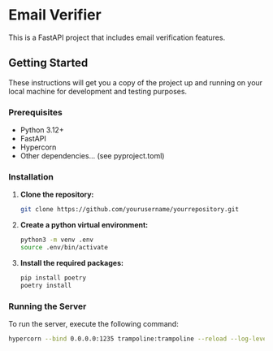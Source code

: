 # Email Verifier 
This is a FastAPI project that includes email verification features.

## Getting Started

These instructions will get you a copy of the project up and running on your local machine for development and testing purposes.

### Prerequisites

- Python 3.12+
- FastAPI
- Hypercorn
- Other dependencies... (see pyproject.toml)

### Installation

1. **Clone the repository:**
    ```bash
    git clone https://github.com/yourusername/yourrepository.git
    ```

2. **Create a python virtual environment:**
    ```bash
    python3 -m venv .env
    source .env/bin/activate
    ```

3. **Install the required packages:**
    ```bash
    pip install poetry
    poetry install
    ```

### Running the Server

To run the server, execute the following command:

```bash
hypercorn --bind 0.0.0.0:1235 trampoline:trampoline --reload --log-level debug
